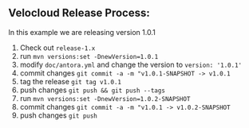 ## Velocloud Release Process:
In this example we are releasing version 1.0.1

1) Check out `release-1.x`
2) run `mvn versions:set -DnewVersion=1.0.1` 
3) modify `doc/antora.yml` and change the version to `version: '1.0.1'`
4) commit changes `git commit -a -m "v1.0.1-SNAPSHOT -> v1.0.1`
5) tag the release `git tag v1.0.1`
6) push changes `git push && git push --tags`
7) run `mvn versions:set -DnewVersion=1.0.2-SNAPSHOT` 
9) commit changes `git commit -a -m "v1.0.1 -> v1.0.2-SNAPSHOT`
10) push changes `git push`
